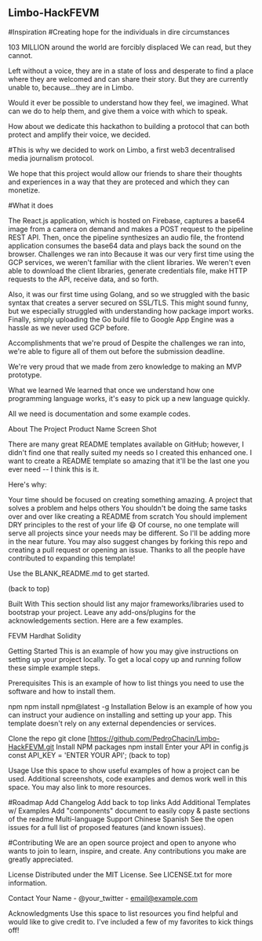 ﻿## Limbo-HackFEVM

#Inspiration
#Creating hope for the individuals in dire circumstances

103 MILLION around the world are forcibly displaced
We can read, but they cannot.

Left without a voice, they are in a state of loss and desperate to find a place where they are welcomed and can share their story. But they are currently unable to, because...they are in Limbo.

Would it ever be possible to understand how they feel, we imagined. What can we do to help them,
and give them a voice with which to speak.

How about we dedicate this hackathon to building a protocol that can both protect and amplify their voice, we decided.

#This is why we decided to work on Limbo, a first web3 decentralised media journalism protocol.

We hope that this project would allow our friends to share their thoughts and experiences in a way that they are proteced and which they can monetize. 

#What it does



The React.js application, which is hosted on Firebase, captures a base64 image from a camera on demand and makes a POST request to the pipeline REST API. Then, once the pipeline synthesizes an audio file, the frontend application consumes the base64 data and plays back the sound on the browser.
Challenges we ran into
Because it was our very first time using the GCP services, we weren't familiar with the client libraries. We weren't even able to download the client libraries, generate credentials file, make HTTP requests to the API, receive data, and so forth.

Also, it was our first time using Golang, and so we struggled with the basic syntax that creates a server secured on SSL/TLS. This might sound funny, but we especially struggled with understanding how package import works. Finally, simply uploading the Go build file to Google App Engine was a hassle as we never used GCP before.

Accomplishments that we're proud of
Despite the challenges we ran into, we're able to figure all of them out before the submission deadline.

We're very proud that we made from zero knowledge to making an MVP prototype.

What we learned
We learned that once we understand how one programming language works, it's easy to pick up a new language quickly.

All we need is documentation and some example codes.


About The Project
Product Name Screen Shot

There are many great README templates available on GitHub; however, I didn't find one that really suited my needs so I created this enhanced one. I want to create a README template so amazing that it'll be the last one you ever need -- I think this is it.

Here's why:

Your time should be focused on creating something amazing. A project that solves a problem and helps others
You shouldn't be doing the same tasks over and over like creating a README from scratch
You should implement DRY principles to the rest of your life 😄
Of course, no one template will serve all projects since your needs may be different. So I'll be adding more in the near future. You may also suggest changes by forking this repo and creating a pull request or opening an issue. Thanks to all the people have contributed to expanding this template!

Use the BLANK_README.md to get started.

(back to top)

Built With
This section should list any major frameworks/libraries used to bootstrap your project. Leave any add-ons/plugins for the acknowledgements section. Here are a few examples.

FEVM
Hardhat
Solidity

Getting Started
This is an example of how you may give instructions on setting up your project locally. To get a local copy up and running follow these simple example steps.

Prerequisites
This is an example of how to list things you need to use the software and how to install them.

npm
npm install npm@latest -g
Installation
Below is an example of how you can instruct your audience on installing and setting up your app. This template doesn't rely on any external dependencies or services.

Clone the repo
git clone [https://github.com/PedroChacin/Limbo-HackFEVM.git
Install NPM packages
npm install
Enter your API in config.js
const API_KEY = 'ENTER YOUR API';
(back to top)

Usage
Use this space to show useful examples of how a project can be used. Additional screenshots, code examples and demos work well in this space. You may also link to more resources.

#Roadmap
 Add Changelog
 Add back to top links
 Add Additional Templates w/ Examples
 Add "components" document to easily copy & paste sections of the readme
 Multi-language Support
 Chinese
 Spanish
See the open issues for a full list of proposed features (and known issues).

#Contributing
We are an open source project and open to anyone who wants to join to learn, inspire, and create. Any contributions you make are greatly appreciated.

License
Distributed under the MIT License. See LICENSE.txt for more information.

Contact
Your Name - @your_twitter - email@example.com

Acknowledgments
Use this space to list resources you find helpful and would like to give credit to. I've included a few of my favorites to kick things off!
